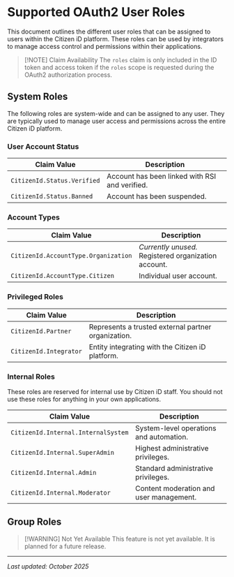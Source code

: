 # Supported OAuth2 User Roles

This document outlines the different user roles that can be assigned to users within the Citizen iD platform.
These roles can be used by integrators to manage access control and permissions within their applications.

> [!NOTE] Claim Availability
> The `roles` claim is only included in the ID token and access token if the `roles` scope is requested during the OAuth2 authorization process.

## System Roles

The following roles are system-wide and can be assigned to any user.
They are typically used to manage user access and permissions across the entire Citizen iD platform.

### User Account Status

| Claim Value                 | Description                                    |
|-----------------------------|------------------------------------------------|
| `CitizenId.Status.Verified` | Account has been linked with RSI and verified. |
| `CitizenId.Status.Banned`   | Account has been suspended.                    |

### Account Types

| Claim Value                          | Description                                          |
|--------------------------------------|------------------------------------------------------|
| `CitizenId.AccountType.Organization` | _Currently unused._ Registered organization account. |
| `CitizenId.AccountType.Citizen`      | Individual user account.                             |

### Privileged Roles

| Claim Value            | Description                                         |
|------------------------|-----------------------------------------------------|
| `CitizenId.Partner`    | Represents a trusted external partner organization. |
| `CitizenId.Integrator` | Entity integrating with the Citizen iD platform.    |

### Internal Roles

These roles are reserved for internal use by Citizen iD staff.
You should not use these roles for anything in your own applications.

| Claim Value                         | Description                             |
|-------------------------------------|-----------------------------------------|
| `CitizenId.Internal.InternalSystem` | System-level operations and automation. |
| `CitizenId.Internal.SuperAdmin`     | Highest administrative privileges.      |
| `CitizenId.Internal.Admin`          | Standard administrative privileges.     |
| `CitizenId.Internal.Moderator`      | Content moderation and user management. |

## Group Roles

> [!WARNING] Not Yet Available
> This feature is not yet available. It is planned for a future release.

---

*Last updated: October 2025*
